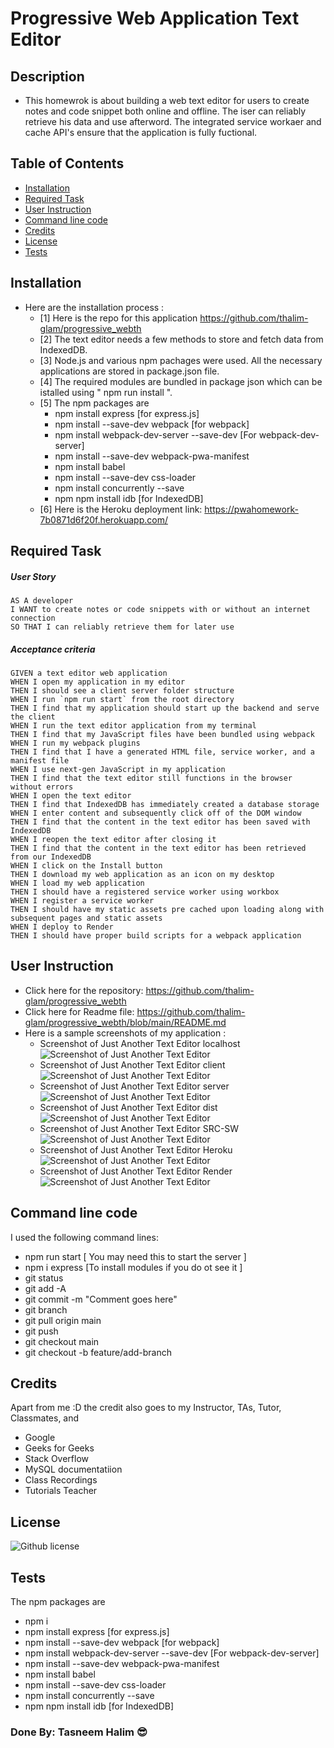 # Progressive Web Application Text Editor

## Description
- This homewrok is about building a web text editor for users to create notes and code snippet both online and offline. The iser can reliably retrieve his data and use afterword. The integrated service workaer and cache API's ensure that the application is fully fuctional.

## Table of Contents
  - [Installation](#installation)
  - [Required Task](#required-task)
  - [User Instruction](#user-instruction)
  - [Command line code](#command-line-code)
  - [Credits](#credits)
  - [License](#license)
  - [Tests](#tests)

## Installation

- Here are the installation process :
  - [1] Here is the repo for this application https://github.com/thalim-glam/progressive_webth
  - [2] The text editor needs a few methods to store and fetch data from IndexedDB.
  - [3] Node.js and various npm pachages were used. All the necessary applications are stored in package.json file.
  - [4] The required modules are bundled in package json which can be istalled using " npm run install ".
  - [5] The npm packages are
    - npm install express [for express.js]
    - npm install --save-dev webpack [for webpack]
    - npm install webpack-dev-server --save-dev [For webpack-dev-server]
    - npm install --save-dev webpack-pwa-manifest
    - npm install babel
    - npm install --save-dev css-loader
    - npm install concurrently --save
    - npm npm install idb [for IndexedDB]
  - [6] Here is the Heroku deployment link: https://pwahomework-7b0871d6f20f.herokuapp.com/

## Required Task 

##### User Story 
```
AS A developer
I WANT to create notes or code snippets with or without an internet connection
SO THAT I can reliably retrieve them for later use
```
##### Acceptance criteria
```
GIVEN a text editor web application
WHEN I open my application in my editor
THEN I should see a client server folder structure
WHEN I run `npm run start` from the root directory
THEN I find that my application should start up the backend and serve the client
WHEN I run the text editor application from my terminal
THEN I find that my JavaScript files have been bundled using webpack
WHEN I run my webpack plugins
THEN I find that I have a generated HTML file, service worker, and a manifest file
WHEN I use next-gen JavaScript in my application
THEN I find that the text editor still functions in the browser without errors
WHEN I open the text editor
THEN I find that IndexedDB has immediately created a database storage
WHEN I enter content and subsequently click off of the DOM window
THEN I find that the content in the text editor has been saved with IndexedDB
WHEN I reopen the text editor after closing it
THEN I find that the content in the text editor has been retrieved from our IndexedDB
WHEN I click on the Install button
THEN I download my web application as an icon on my desktop
WHEN I load my web application
THEN I should have a registered service worker using workbox
WHEN I register a service worker
THEN I should have my static assets pre cached upon loading along with subsequent pages and static assets
WHEN I deploy to Render
THEN I should have proper build scripts for a webpack application

```

## User Instruction

  - Click here for the repository: https://github.com/thalim-glam/progressive_webth 
  - Click here for Readme file: https://github.com/thalim-glam/progressive_webth/blob/main/README.md 
  - Here is a sample screenshots of my application :
    - Screenshot of Just Another Text Editor localhost ![Screenshot of Just Another Text Editor](./images/JATE_localhost.jpg)
    - Screenshot of Just Another Text Editor client ![Screenshot of Just Another Text Editor](./images/JATE_client.jpg)
    - Screenshot of Just Another Text Editor server ![Screenshot of Just Another Text Editor](./images/JATE_server.jpg)
    - Screenshot of Just Another Text Editor dist ![Screenshot of Just Another Text Editor](./images/JATE_client_dist.jpg)
    - Screenshot of Just Another Text Editor SRC-SW ![Screenshot of Just Another Text Editor](./images/JATE_application.jpg)
    - Screenshot of Just Another Text Editor Heroku ![Screenshot of Just Another Text Editor](./images/JATE_heroku.jpg)
    - Screenshot of Just Another Text Editor Render ![Screenshot of Just Another Text Editor](./images/JATE_render_deployment.jpg)
    
## Command line code

I used the following command lines:
- npm run start [ You may need this to start the server ]
- npm i express [To install modules if you do ot see it ]
- git status
- git add -A
- git commit -m "Comment goes here"
- git branch
- git pull origin main
- git push
- git checkout main
- git checkout -b feature/add-branch

## Credits

Apart from me :D the credit also goes to my Instructor, TAs, Tutor, Classmates, and 
- Google 
- Geeks for Geeks
- Stack Overflow
- MySQL documentatiion
- Class Recordings
- Tutorials Teacher

## License
 ![Github license](https://img.shields.io/badge/license-MIT-blue.svg) 

## Tests
The npm packages are
  - npm i
  - npm install express [for express.js]
  - npm install --save-dev webpack [for webpack]
  - npm install webpack-dev-server --save-dev [For webpack-dev-server]
  - npm install --save-dev webpack-pwa-manifest
  - npm install babel
  - npm install --save-dev css-loader
  - npm install concurrently --save
  - npm npm install idb [for IndexedDB]

### Done By: Tasneem Halim 😎

